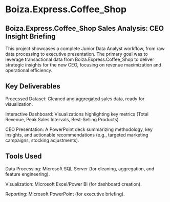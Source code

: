 # Boiza.Express.Coffee_Shop

## Boiza.Express.Coffee_Shop Sales Analysis: CEO Insight Briefing

This project showcases a complete Junior Data Analyst workflow, from raw data processing to executive presentation. The primary goal was to leverage transactional data from Boiza.Express.Coffee_Shop to deliver strategic insights for the new CEO, focusing on revenue maximization and operational efficiency.

## Key Deliverables
Processed Dataset: Cleaned and aggregated sales data, ready for visualization.

Interactive Dashboard: Visualizations highlighting key metrics (Total Revenue, Peak Sales Intervals, Best-Selling Products).

CEO Presentation: A PowerPoint deck summarizing methodology, key insights, and actionable recommendations (e.g., targeted marketing campaigns, stocking adjustments).

## Tools Used
Data Processing: Microsoft SQL Server (for cleaning, aggregation, and feature engineering).

Visualization: Microsoft Excel/Power BI (for dashboard creation).

Reporting: Microsoft PowerPoint (for executive briefing).
